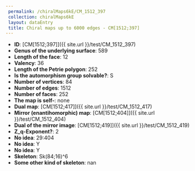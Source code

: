 ```yaml
--- 
 permalink: /chiralMaps6kE/CM_1512_397 
 collection: chiralMaps6kE
 layout: dataEntry
 title: Chiral maps up to 6000 edges - CM[1512;397]
---
```


- **ID**: [CM[1512;397]]({{ site.url }}/test/CM_1512_397)
- **Genus of the underlying surface**: 589
- **Length of the face**: 12
- **Valency**: 36
- **Length of the Petrie polygon**: 252
- **Is the automorphism group solvable?**: S
- **Number of vertices**: 84
- **Number of edges**: 1512
- **Number of faces**: 252
- **The map is self-**: none
- **Dual map**: [CM[1512;417]]({{ site.url }}/test/CM_1512_417)
- **Mirror (enantihomorphic) map**: [CM[1512;404]]({{ site.url }}/test/CM_1512_404)
- **Dual of the mirror image**: [CM[1512;419]]({{ site.url }}/test/CM_1512_419)
- **Z_q-Exponent?**: 2
- **No idea**:  29:404
- **No idea**: Y
- **No idea**: Y
- **Skeleton**: Sk(84;16)^6
- **Some other kind of skeleton**: nan
